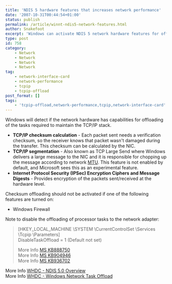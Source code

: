 ```yaml
---
title: 'NDIS 5 hardware features that increases network performance'
date: '2007-10-31T00:44:54+01:00'
status: publish
permalink: /article/winnt-ndis5-network-features.html
author: Snakefoot
excerpt: 'Windows can activate NDIS 5 network hardware features for offloading the system processor.'
type: post
id: 758
category:
    - Network
    - Network
    - Network
    - Network
tag:
    - network-interface-card
    - network-performance
    - tcpip
    - tcpip-offload
post_format: []
tags:
    - 'tcpip-offload,network-performance,tcpip,network-interface-card'
---
```

Windows will detect if the network hardware has capabilities for offloading of the tasks required to maintain the TCP/IP stack.

- **TCP/IP checksum calculation** - Each packet sent needs a verification checksum, so the receiver knows that packet wasn't damaged during the transfer. This checksum can be calculated by the NIC.
- **TCP/IP segmentation** - Also known as TCP Large Send where Windows delivers a large message to the NIC and it is responsible for chopping up the message according to network [MTU](/article/tcpip-mtu-size.html). This feature is not enabled by default, and Microsoft sees this as an experimental feature.
- **Internet Protocol Security (IPSec) Encryption Ciphers and Message Digests** - Provides encryption of the packets sent/received at the hardware level.
 
 Checksum offloading should not be activated if one of the following features are turned on:
 - Windows Firewall
 
 Note to disable the offloading of processor tasks to the network adapter:
> \[HKEY\_LOCAL\_MACHINE \\SYSTEM \\CurrentControlSet \\Services \\Tcpip \\Parameters\]  
>  DisableTaskOffload = 1 (Default not set)  
>   
>  More Info [MS KB888750](http://support.microsoft.com/kb/888750 "Slow performance when you try to access resources on your Virtual Server 2005 host computer from a guest virtual machine")  
>  More Info [MS KB904946](http://support.microsoft.com/kb/904946 "You experience intermittent communication failure between computers that are running Windows XP or Windows Server 2003")  
>  More Info [MS KB936702](http://support.microsoft.com/kb/936702 "ISA 2006 clients are repeatedly prompted for credentials when they try to access Outlook Web Access")

 More Info [WHDC - NDIS 5.0 Overview](http://www.microsoft.com/whdc/archive/ndis5.mspx)  
 More Info [WHDC - Windows Network Task Offload](http://www.microsoft.com/whdc/device/network/taskoffload.mspx)  